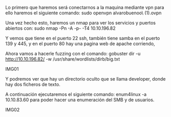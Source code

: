 Lo primero que haremos será conectarnos a la maquina mediante vpn para ello haremos el siguiente comando: sudo openvpn alvarobuenoo\ \(1\).ovpn

Una vez hecho esto, haremos un nmap para ver los servicios y puertos abiertos con: sudo nmap -Pn -A -p- -T4 10.10.196.82

Y vemos que tiene en el puerto 22 ssh, también tiene samba en el puerto 139 y 445, y en el puerto 80 hay una pagina web de apache corriendo, 

Ahora vamos a hacerle fuzzing con el comando: gobuster dir -u http://10.10.196.82/ -w /usr/share/wordlists/dirb/big.txt

IMG01

Y podremos ver que hay un directorio oculto que se llama developer, donde hay dos ficheros de texto.

A continuación ejecutaremos el siguiente comando: enum4linux -a 10.10.83.60 para poder hacer una enumeración del SMB y de usuarios.

IMG02


